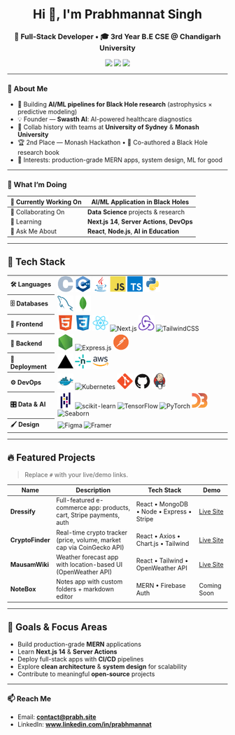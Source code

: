 <h1 align="center">Hi 👋, I'm Prabhmannat Singh</h1>
<h3 align="center">🚀 Full-Stack Developer • 🎓 3rd Year B.E CSE @ Chandigarh University</h3>

<p align="center">
  <a href="mailto:contact@prabh.site"><img src="https://img.shields.io/badge/Email-contact@prabh.site-EA4335?style=for-the-badge&logo=gmail&logoColor=white" /></a>
  <a href="https://www.linkedin.com/in/prabhmannat" target="_blank"><img src="https://img.shields.io/badge/LinkedIn-Connect-0A66C2?style=for-the-badge&logo=linkedin&logoColor=white" /></a>
  <a href="https://drive.google.com/file/d/1wkr8TbTgELYdh3xdupvUAT2oLbXCqgAy/view?usp=drive_link" target="_blank"><img src="https://img.shields.io/badge/Resume-View-34A853?style=for-the-badge&logo=google-drive&logoColor=white" /></a>
</p>

---

### 🧠 About Me

- 🔭 Building **AI/ML pipelines for Black Hole research** (astrophysics × predictive modeling)
- 💡 Founder — **Swasth AI**: AI-powered healthcare diagnostics
- 🤝 Collab history with teams at **University of Sydney** & **Monash University**
- 🏆 2nd Place — Monash Hackathon • 📕 Co-authored a Black Hole research book
- 🎯 Interests: production-grade MERN apps, system design, ML for good

---

### 💼 What I’m Doing

| 🔭 Currently Working On | **AI/ML Application in Black Holes** |
|---|---|
| 🤝 Collaborating On | **Data Science** projects & research |
| 🔧 Learning | **Next.js 14**, **Server Actions**, **DevOps** |
| 💬 Ask Me About | **React**, **Node.js**, **AI in Education** |

---

## 🧰 Tech Stack

<table>
  <tr><th align="left">🛠 Languages</th>
    <td>
      <img src="https://raw.githubusercontent.com/devicons/devicon/master/icons/c/c-original.svg" height="36" alt="C" />
      <img src="https://raw.githubusercontent.com/devicons/devicon/master/icons/cplusplus/cplusplus-original.svg" height="36" alt="C++" />
      <img src="https://raw.githubusercontent.com/devicons/devicon/master/icons/java/java-original.svg" height="36" alt="Java" />
      <img src="https://raw.githubusercontent.com/devicons/devicon/master/icons/javascript/javascript-original.svg" height="36" alt="JavaScript" />
      <img src="https://raw.githubusercontent.com/devicons/devicon/master/icons/typescript/typescript-original.svg" height="36" alt="TypeScript" />
      <img src="https://raw.githubusercontent.com/devicons/devicon/master/icons/python/python-original.svg" height="36" alt="Python" />
    </td>
  </tr>
  <tr><th align="left">🗄️ Databases</th>
    <td>
      <img src="https://raw.githubusercontent.com/devicons/devicon/master/icons/mysql/mysql-original.svg" height="36" alt="MySQL" />
      <img src="https://raw.githubusercontent.com/devicons/devicon/master/icons/mongodb/mongodb-original.svg" height="36" alt="MongoDB" />
    </td>
  </tr>
  <tr><th align="left">🎨 Frontend</th>
    <td>
      <img src="https://raw.githubusercontent.com/devicons/devicon/master/icons/html5/html5-original.svg" height="36" alt="HTML5" />
      <img src="https://raw.githubusercontent.com/devicons/devicon/master/icons/css3/css3-original.svg" height="36" alt="CSS3" />
      <img src="https://raw.githubusercontent.com/devicons/devicon/master/icons/react/react-original.svg" height="36" alt="React" />
      <img src="https://cdn.worldvectorlogo.com/logos/nextjs-2.svg" height="36" alt="Next.js" />
      <img src="https://raw.githubusercontent.com/devicons/devicon/master/icons/redux/redux-original.svg" height="36" alt="Redux" />
      <img src="https://www.vectorlogo.zone/logos/tailwindcss/tailwindcss-icon.svg" height="36" alt="TailwindCSS" />
    </td>
  </tr>
  <tr><th align="left">🧩 Backend</th>
    <td>
      <img src="https://raw.githubusercontent.com/devicons/devicon/master/icons/nodejs/nodejs-original.svg" height="36" alt="Node.js" />
      <!-- Express icon is black; use a badge for dark mode -->
      <img src="https://img.shields.io/badge/Express.js-000000?style=for-the-badge&logo=express&logoColor=white" height="24" alt="Express.js" />
      <img src="https://raw.githubusercontent.com/devicons/devicon/master/icons/postman/postman-original.svg" height="36" alt="Postman" />
    </td>
  </tr>
  <tr><th align="left">🚀 Deployment</th>
    <td>
      <img src="https://raw.githubusercontent.com/devicons/devicon/master/icons/vercel/vercel-original.svg" height="36" alt="Vercel" />
      <img src="https://raw.githubusercontent.com/devicons/devicon/master/icons/netlify/netlify-original.svg" height="36" alt="Netlify" />
      <img src="https://raw.githubusercontent.com/devicons/devicon/master/icons/amazonwebservices/amazonwebservices-original.svg" height="36" alt="AWS" />
    </td>
  </tr>
  <tr><th align="left">⚙️ DevOps</th>
    <td>
      <img src="https://raw.githubusercontent.com/devicons/devicon/master/icons/docker/docker-original.svg" height="36" alt="Docker" />
      <img src="https://www.vectorlogo.zone/logos/kubernetes/kubernetes-icon.svg" height="36" alt="Kubernetes" />
      <img src="https://raw.githubusercontent.com/devicons/devicon/master/icons/git/git-original.svg" height="36" alt="Git" />
      <img src="https://raw.githubusercontent.com/devicons/devicon/master/icons/github/github-original.svg" height="36" alt="GitHub" />
      <img src="https://raw.githubusercontent.com/devicons/devicon/master/icons/jenkins/jenkins-original.svg" height="36" alt="Jenkins" />
    </td>
  </tr>
  <tr><th align="left">🎛️ Data & AI</th>
    <td>
      <img src="https://raw.githubusercontent.com/devicons/devicon/master/icons/pandas/pandas-original.svg" height="36" alt="Pandas" />
      <img src="https://upload.wikimedia.org/wikipedia/commons/0/05/Scikit_learn_logo_small.svg" height="36" alt="scikit-learn" />
      <img src="https://www.vectorlogo.zone/logos/tensorflow/tensorflow-icon.svg" height="36" alt="TensorFlow" />
      <img src="https://www.vectorlogo.zone/logos/pytorch/pytorch-icon.svg" height="36" alt="PyTorch" />
      <img src="https://raw.githubusercontent.com/devicons/devicon/master/icons/d3js/d3js-original.svg" height="36" alt="D3.js" />
      <img src="https://seaborn.pydata.org/_images/logo-mark-lightbg.svg" height="36" alt="Seaborn" />
    </td>
  </tr>
  <tr><th align="left">🖌️ Design</th>
    <td>
      <img src="https://www.vectorlogo.zone/logos/figma/figma-icon.svg" height="36" alt="Figma" />
      <img src="https://www.vectorlogo.zone/logos/framer/framer-icon.svg" height="36" alt="Framer" />
    </td>
  </tr>
</table>

---

## 🔥 Featured Projects

> Replace `#` with your live/demo links.

| Name | Description | Tech Stack | Demo |
|---|---|---|---|
| **Dressify** | Full-featured e-commerce app: products, cart, Stripe payments, auth | React • MongoDB • Node • Express • Stripe | [Live Site](#) |
| **CryptoFinder** | Real-time crypto tracker (price, volume, market cap via CoinGecko API) | React • Axios • Chart.js • Tailwind | [Live Site](#) |
| **MausamWiki** | Weather forecast app with location-based UI (OpenWeather API) | React • Tailwind • OpenWeather API | [Live Site](#) |
| **NoteBox** | Notes app with custom folders + markdown editor | MERN • Firebase Auth | Coming Soon |

---

## 🎯 Goals & Focus Areas

- Build production-grade **MERN** applications  
- Learn **Next.js 14** & **Server Actions**  
- Deploy full-stack apps with **CI/CD** pipelines  
- Explore **clean architecture** & **system design** for scalability  
- Contribute to meaningful **open-source** projects  

---

### 📫 Reach Me

- Email: **contact@prabh.site**  
- LinkedIn: **www.linkedin.com/in/prabhmannat**

<!--
Tips:
- Pin your top repositories so they appear under “Featured”.
- Keep image heights consistent (36px) for a clean grid.
- For dark mode, use badges (like Express) when the icon is black on transparent.
-->
